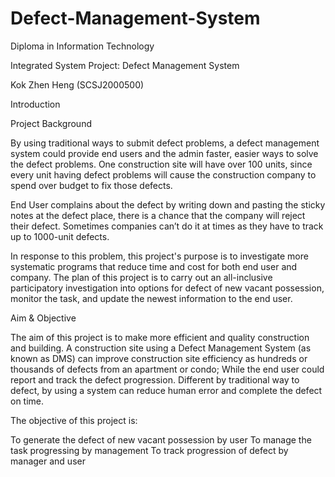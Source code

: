 # Defect-Management-System


Diploma in Information Technology

Integrated System Project:
Defect Management System


Kok Zhen Heng
(SCSJ2000500)

Introduction

Project Background 

By using traditional ways to submit defect problems, a defect management system could provide end users and the admin faster, easier ways to solve the defect problems. One construction site will have over 100 units, since every unit having defect problems will cause the construction company to spend over budget to fix those defects.

End User complains about the defect by writing down and pasting the sticky notes at the defect place, there is a chance that the company will reject their defect. Sometimes companies can’t do it at times as they have to track up to 1000-unit defects.

In response to this problem, this project's purpose is to investigate more systematic programs that reduce time and cost for both end user and company. The plan of this project is to carry out an all-inclusive participatory investigation into options for defect of new vacant possession, monitor the task, and update the newest information to the end user.

Aim & Objective

The aim of this project is to make more efficient and quality construction and building. A construction site using a Defect Management System (as known as DMS) can improve construction site efficiency as hundreds or thousands of defects from an apartment or condo; While the end user could report and track the defect progression. Different by traditional way to defect, by using a system can reduce human error and complete the defect on time.

The objective of this project is:

To generate the defect of new vacant possession by user
To manage the task progressing by management
To track progression of defect by manager and user


